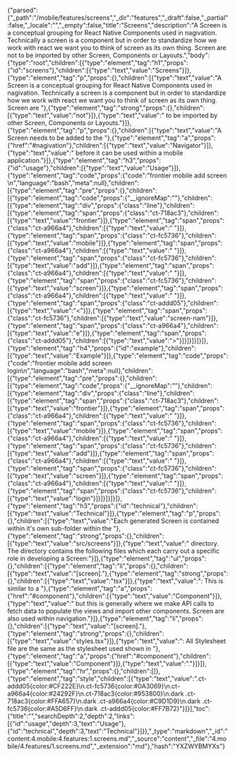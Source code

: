 {"parsed":{"_path":"/mobile/features/screens","_dir":"features","_draft":false,"_partial":false,"_locale":"","_empty":false,"title":"Screens","description":"A Screen is a conceptual grouping for React Native Components used in nagivation. Technically a screen is a component but in order to standardize how we work with react we want you to think of screen as its own thing. Screen are not to be imported by other Screen, Components or Layouts.","body":{"type":"root","children":[{"type":"element","tag":"h1","props":{"id":"screens"},"children":[{"type":"text","value":"Screens"}]},{"type":"element","tag":"p","props":{},"children":[{"type":"text","value":"A Screen is a conceptual grouping for React Native Components used in nagivation. Technically a screen is a component but in order to standardize how we work with react we want you to think of screen as its own thing. Screen are "},{"type":"element","tag":"strong","props":{},"children":[{"type":"text","value":"not"}]},{"type":"text","value":" to be imported by other Screen, Components or Layouts."}]},{"type":"element","tag":"p","props":{},"children":[{"type":"text","value":"A Screen needs to be added to the "},{"type":"element","tag":"a","props":{"href":"#nagivation"},"children":[{"type":"text","value":"Navigator"}]},{"type":"text","value":" before it can be used within a mobile application."}]},{"type":"element","tag":"h3","props":{"id":"usage"},"children":[{"type":"text","value":"Usage"}]},{"type":"element","tag":"code","props":{"code":"frontier mobile add screen <screen-name>\n","language":"bash","meta":null},"children":[{"type":"element","tag":"pre","props":{},"children":[{"type":"element","tag":"code","props":{"__ignoreMap":""},"children":[{"type":"element","tag":"div","props":{"class":"line"},"children":[{"type":"element","tag":"span","props":{"class":"ct-718ac3"},"children":[{"type":"text","value":"frontier"}]},{"type":"element","tag":"span","props":{"class":"ct-a966a4"},"children":[{"type":"text","value":" "}]},{"type":"element","tag":"span","props":{"class":"ct-fc5736"},"children":[{"type":"text","value":"mobile"}]},{"type":"element","tag":"span","props":{"class":"ct-a966a4"},"children":[{"type":"text","value":" "}]},{"type":"element","tag":"span","props":{"class":"ct-fc5736"},"children":[{"type":"text","value":"add"}]},{"type":"element","tag":"span","props":{"class":"ct-a966a4"},"children":[{"type":"text","value":" "}]},{"type":"element","tag":"span","props":{"class":"ct-fc5736"},"children":[{"type":"text","value":"screen"}]},{"type":"element","tag":"span","props":{"class":"ct-a966a4"},"children":[{"type":"text","value":" "}]},{"type":"element","tag":"span","props":{"class":"ct-addd05"},"children":[{"type":"text","value":"<"}]},{"type":"element","tag":"span","props":{"class":"ct-fc5736"},"children":[{"type":"text","value":"screen-nam"}]},{"type":"element","tag":"span","props":{"class":"ct-a966a4"},"children":[{"type":"text","value":"e"}]},{"type":"element","tag":"span","props":{"class":"ct-addd05"},"children":[{"type":"text","value":">"}]}]}]}]}]},{"type":"element","tag":"h4","props":{"id":"example"},"children":[{"type":"text","value":"Example"}]},{"type":"element","tag":"code","props":{"code":"frontier mobile add screen login\n","language":"bash","meta":null},"children":[{"type":"element","tag":"pre","props":{},"children":[{"type":"element","tag":"code","props":{"__ignoreMap":""},"children":[{"type":"element","tag":"div","props":{"class":"line"},"children":[{"type":"element","tag":"span","props":{"class":"ct-718ac3"},"children":[{"type":"text","value":"frontier"}]},{"type":"element","tag":"span","props":{"class":"ct-a966a4"},"children":[{"type":"text","value":" "}]},{"type":"element","tag":"span","props":{"class":"ct-fc5736"},"children":[{"type":"text","value":"mobile"}]},{"type":"element","tag":"span","props":{"class":"ct-a966a4"},"children":[{"type":"text","value":" "}]},{"type":"element","tag":"span","props":{"class":"ct-fc5736"},"children":[{"type":"text","value":"add"}]},{"type":"element","tag":"span","props":{"class":"ct-a966a4"},"children":[{"type":"text","value":" "}]},{"type":"element","tag":"span","props":{"class":"ct-fc5736"},"children":[{"type":"text","value":"screen"}]},{"type":"element","tag":"span","props":{"class":"ct-a966a4"},"children":[{"type":"text","value":" "}]},{"type":"element","tag":"span","props":{"class":"ct-fc5736"},"children":[{"type":"text","value":"login"}]}]}]}]}]},{"type":"element","tag":"h3","props":{"id":"technical"},"children":[{"type":"text","value":"Technical"}]},{"type":"element","tag":"p","props":{},"children":[{"type":"text","value":"Each generated Screen is contained within it's own sub-folder within the "},{"type":"element","tag":"strong","props":{},"children":[{"type":"text","value":"src/screens"}]},{"type":"text","value":" directory. The directory contains the following files which each carry out a specific role in developing a Screen:"}]},{"type":"element","tag":"ul","props":{},"children":[{"type":"element","tag":"li","props":{},"children":[{"type":"text","value":"[screen]."},{"type":"element","tag":"strong","props":{},"children":[{"type":"text","value":"tsx"}]},{"type":"text","value":": This is similar to a "},{"type":"element","tag":"a","props":{"href":"#component"},"children":[{"type":"text","value":"Component"}]},{"type":"text","value":" but this is generally where we make API calls to fetch data to populate the views and import other components. Screen are also used within navigation."}]},{"type":"element","tag":"li","props":{},"children":[{"type":"text","value":"[screen]."},{"type":"element","tag":"strong","props":{},"children":[{"type":"text","value":"styles.tsx"}]},{"type":"text","value":": All Stylesheet file are the same as the stylesheet used shown in "},{"type":"element","tag":"a","props":{"href":"#component"},"children":[{"type":"text","value":"Component"}]},{"type":"text","value":"."}]}]},{"type":"element","tag":"hr","props":{},"children":[]},{"type":"element","tag":"style","children":[{"type":"text","value":".ct-addd05{color:#CF222E}\n.ct-fc5736{color:#0A3069}\n.ct-a966a4{color:#24292F}\n.ct-718ac3{color:#953800}\n.dark .ct-718ac3{color:#FFA657}\n.dark .ct-a966a4{color:#C9D1D9}\n.dark .ct-fc5736{color:#A5D6FF}\n.dark .ct-addd05{color:#FF7B72}"}]}],"toc":{"title":"","searchDepth":2,"depth":2,"links":[{"id":"usage","depth":3,"text":"Usage"},{"id":"technical","depth":3,"text":"Technical"}]}},"_type":"markdown","_id":"content:4.mobile:4.features:1.screens.md","_source":"content","_file":"4.mobile/4.features/1.screens.md","_extension":"md"},"hash":"YXZWYBMYXs"}